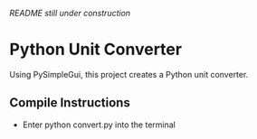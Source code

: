 *README still under construction*
# Python Unit Converter
Using PySimpleGui, this project creates a Python unit converter.

## Compile Instructions
* Enter python convert.py into the terminal
